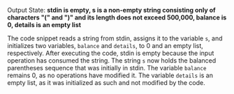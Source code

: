 Output State: **stdin is empty, s is a non-empty string consisting only of characters "(" and ")" and its length does not exceed 500,000, balance is 0, details is an empty list**

The code snippet reads a string from stdin, assigns it to the variable `s`, and initializes two variables, `balance` and `details`, to 0 and an empty list, respectively. After executing the code, stdin is empty because the input operation has consumed the string. The string `s` now holds the balanced parentheses sequence that was initially in stdin. The variable `balance` remains 0, as no operations have modified it. The variable `details` is an empty list, as it was initialized as such and not modified by the code.
